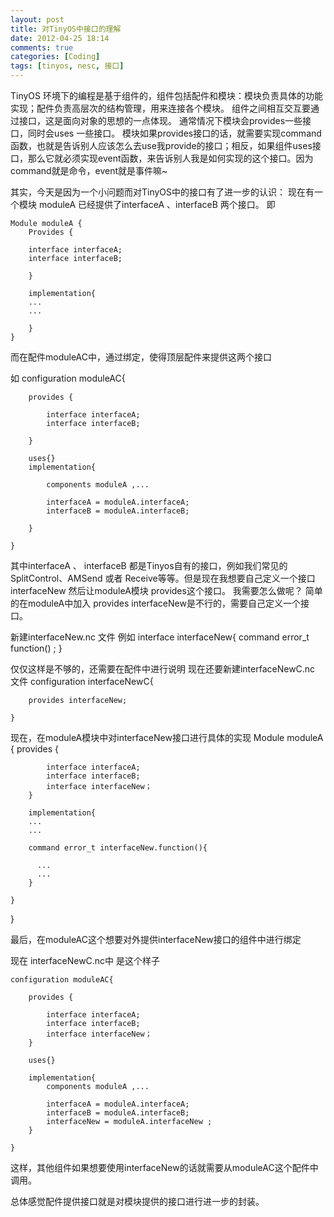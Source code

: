 ```yaml
---
layout: post
title: 对TinyOS中接口的理解
date: 2012-04-25 18:14
comments: true
categories: [Coding]
tags: [tinyos, nesc, 接口]
---
```


TinyOS 环境下的编程是基于组件的，组件包括配件和模块：模块负责具体的功能实现；配件负责高层次的结构管理，用来连接各个模块。
组件之间相互交互要通过接口，这是面向对象的思想的一点体现。
通常情况下模块会provides一些接口，同时会uses 一些接口。
模块如果provides接口的话，就需要实现command函数，也就是告诉别人应该怎么去use我provide的接口；相反，如果组件uses接口，那么它就必须实现event函数，来告诉别人我是如何实现的这个接口。因为command就是命令，event就是事件嘛~

其实，今天是因为一个小问题而对TinyOS中的接口有了进一步的认识：
现在有一个模块 moduleA 已经提供了interfaceA 、interfaceB 两个接口。
即

	Module moduleA {
	  	Provides {
	  
	    interface interfaceA;
	    interface interfaceB;
	  
	  	}
	  
	 	implementation{
	  	...
	  	...
	  
	  	}
	}

而在配件moduleAC中，通过绑定，使得顶层配件来提供这两个接口

如
	configuration moduleAC{
	
	  	provides {
	  	
	  	  	interface interfaceA;
	  	  	interface interfaceB;
	  	
	  	}
  	
	  	uses{}
	  	implementation{

	  		components moduleA ,...
	  	
	  	  	interfaceA = moduleA.interfaceA;
	  	 	interfaceB = moduleA.interfaceB;
	  	
	  	}
	
	}

其中interfaceA 、 interfaceB 都是Tinyos自有的接口，例如我们常见的SplitControl、AMSend 或者 Receive等等。但是现在我想要自己定义一个接口interfaceNew 然后让moduleA模块 provides这个接口。
我需要怎么做呢？
简单的在moduleA中加入 provides interfaceNew是不行的，需要自己定义一个接口。

新建interfaceNew.nc 文件
例如
	interface interfaceNew{
		command error_t function() ;
	}

仅仅这样是不够的，还需要在配件中进行说明
现在还要新建interfaceNewC.nc 文件
	configuration interfaceNewC{

		provides interfaceNew;

	}

现在，在moduleA模块中对interfaceNew接口进行具体的实现
	Module moduleA {
		provides {

			interface interfaceA;
			interface interfaceB;
			interface interfaceNew；
		}

		implementation{
		...
		...

		command error_t interfaceNew.function(){

		  ...
		  ...
		}

	}
}

最后，在moduleAC这个想要对外提供interfaceNew接口的组件中进行绑定

现在 interfaceNewC.nc中 是这个样子

	configuration moduleAC{

		provides {

			interface interfaceA;
			interface interfaceB;
			interface interfaceNew；
		}

		uses{}

		implementation{
			components moduleA ,...

			interfaceA = moduleA.interfaceA;
			interfaceB = moduleA.interfaceB;
			interfaceNew = moduleA.interfaceNew ;
		}

	}

这样，其他组件如果想要使用interfaceNew的话就需要从moduleAC这个配件中调用。

总体感觉配件提供接口就是对模块提供的接口进行进一步的封装。
